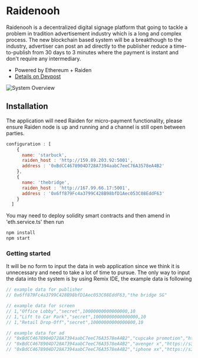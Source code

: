 # Raidenooh 

Raidenooh is a decentralized digital signage platform that going to tackle a problem in tradition advertisement industry which is a long and complex process. The new blockchain based system will be a breakthough to the industry, advertiser can post an ad directly to the publisher reduce a time-to-publish from 30 days to 3 minutes where the payment is instant and don't require any intermediary.

* Powered by Ethereum + Raiden
* [Details on Devpost](https://devpost.com/software/raidenooh )

![System Overview](https://s3-ap-southeast-1.amazonaws.com/ferrock-scg/diagram.png)

## Installation

The application will need Raiden for micro-payment functionality, please ensure Raiden node is up and running and a channel is still open between parties.

```javascript
configuration : [
    {
      name: 'starbuck',
      raiden_host : 'http://159.89.203.92:5001',
      address : '0xBdCC4678904D728A7394aabC7eeC76A3578eA4B2'
    },
    {
      name: 'thebridge',
      raiden_host : 'http://167.99.66.17:5001',
      address : '0x6ff879Fc4a3799C428B98bfD1Aec053C08EddF63'
    }
  ]
```

You may need to deploy solidity smart contracts and then amend in 'eth.service.ts' then run

```javascript
npm install
npm start
```

### Getting started
It will be no form to input the data in web application since we think it is unnecessary and need to take a lot of time to pursue. The only way to input the data into the system is by using Remix IDE, the example data is following

```javascript
// example data for publisher
// 0x6ff879Fc4a3799C428B98bfD1Aec053C08EddF63,"the bridge SG"

// example data for screen
// 1,"Office Lobby","secret",10000000000000000,10
// 1,"Lift to Car Park","secret",10000000000000000,10
// 1,"Retail Drop-Off","secret",10000000000000000,10

// example data for ad
// "0xBdCC4678904D728A7394aabC7eeC76A3578eA4B2","cupcake promotion","https://s3-ap-southeast-1.amazonaws.com/gamedex-static/test/20181208_213315.jpg"
// "0xBdCC4678904D728A7394aabC7eeC76A3578eA4B2","avenger x","https://s3-ap-southeast-1.amazonaws.com/gamedex-static/test/20181208_213901.jpg"
// "0xBdCC4678904D728A7394aabC7eeC76A3578eA4B2","iphone xx","https://s3-ap-southeast-1.amazonaws.com/gamedex-static/test/20181208_214412.jpg"


```
